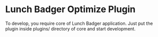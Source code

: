 # Lunch Badger Optimize Plugin

To develop, you require core of Lunch Badger application.
Just put the plugin inside plugins/ directory of core and start development.
